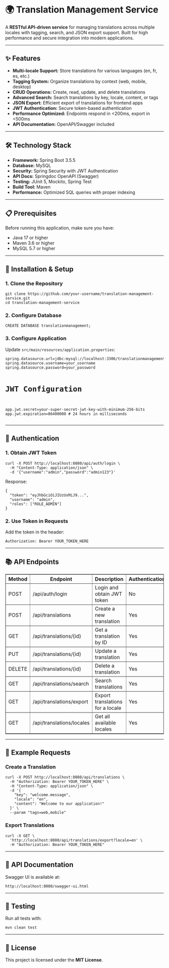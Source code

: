<!DOCTYPE html>
<html lang="en">
<head>
    <meta charset="UTF-8">
</head>
<body>

<h1>🌍 Translation Management Service</h1>
<p>A <strong>RESTful API-driven service</strong> for managing translations across multiple locales with tagging, search, and JSON export support. Built for high performance and secure integration into modern applications.</p>

<hr>

<h2>✨ Features</h2>
<ul>
    <li><strong>Multi-locale Support:</strong> Store translations for various languages (en, fr, es, etc.)</li>
    <li><strong>Tagging System:</strong> Organize translations by context (web, mobile, desktop)</li>
    <li><strong>CRUD Operations:</strong> Create, read, update, and delete translations</li>
    <li><strong>Advanced Search:</strong> Search translations by key, locale, content, or tags</li>
    <li><strong>JSON Export:</strong> Efficient export of translations for frontend apps</li>
    <li><strong>JWT Authentication:</strong> Secure token-based authentication</li>
    <li><strong>Performance Optimized:</strong> Endpoints respond in &lt;200ms, export in &lt;500ms</li>
    <li><strong>API Documentation:</strong> OpenAPI/Swagger included</li>
</ul>

<hr>

<h2>🛠️ Technology Stack</h2>
<ul>
    <li><strong>Framework:</strong> Spring Boot 3.5.5</li>
    <li><strong>Database:</strong> MySQL</li>
    <li><strong>Security:</strong> Spring Security with JWT Authentication</li>
    <li><strong>API Docs:</strong> Springdoc OpenAPI (Swagger)</li>
    <li><strong>Testing:</strong> JUnit 5, Mockito, Spring Test</li>
    <li><strong>Build Tool:</strong> Maven</li>
    <li><strong>Performance:</strong> Optimized SQL queries with proper indexing</li>
</ul>

<hr>

<h2>📋 Prerequisites</h2>
<p>Before running this application, make sure you have:</p>
<ul>
    <li>Java 17 or higher</li>
    <li>Maven 3.6 or higher</li>
    <li>MySQL 5.7 or higher</li>
</ul>

<hr>

<h2>🚀 Installation & Setup</h2>

<h3>1. Clone the Repository</h3>
<pre><code>git clone https://github.com/your-username/translation-management-service.git
cd translation-management-service
</code></pre>

<h3>2. Configure Database</h3>
<pre><code>CREATE DATABASE translationmanagement;</code></pre>

<h3>3. Configure Application</h3>
<p>Update <code>src/main/resources/application.properties</code>:</p>
<pre><code>spring.datasource.url=jdbc:mysql://localhost:3306/translationmanagement
spring.datasource.username=your_username
spring.datasource.password=your_password

# JWT Configuration
app.jwt.secret=your-super-secret-jwt-key-with-minimum-256-bits
app.jwt.expiration=86400000 # 24 hours in milliseconds
</code></pre>

<hr>

<h2>🔐 Authentication</h2>

<h3>1. Obtain JWT Token</h3>
<pre><code>curl -X POST http://localhost:8080/api/auth/login \
  -H "Content-Type: application/json" \
  -d '{"username":"admin","password":"admin123"}'
</code></pre>

<p>Response:</p>
<pre><code>{
  "token": "eyJhbGciOiJIUzUxMiJ9...",
  "username": "admin",
  "roles": ["ROLE_ADMIN"]
}</code></pre>

<h3>2. Use Token in Requests</h3>
<p>Add the token in the header:</p>
<pre><code>Authorization: Bearer YOUR_TOKEN_HERE</code></pre>

<hr>

<h2>📚 API Endpoints</h2>
<table border="1" cellpadding="8" cellspacing="0">
    <thead>
        <tr>
            <th>Method</th>
            <th>Endpoint</th>
            <th>Description</th>
            <th>Authentication</th>
        </tr>
    </thead>
    <tbody>
        <tr><td>POST</td><td>/api/auth/login</td><td>Login and obtain JWT token</td><td>No</td></tr>
        <tr><td>POST</td><td>/api/translations</td><td>Create a new translation</td><td>Yes</td></tr>
        <tr><td>GET</td><td>/api/translations/{id}</td><td>Get a translation by ID</td><td>Yes</td></tr>
        <tr><td>PUT</td><td>/api/translations/{id}</td><td>Update a translation</td><td>Yes</td></tr>
        <tr><td>DELETE</td><td>/api/translations/{id}</td><td>Delete a translation</td><td>Yes</td></tr>
        <tr><td>GET</td><td>/api/translations/search</td><td>Search translations</td><td>Yes</td></tr>
        <tr><td>GET</td><td>/api/translations/export</td><td>Export translations for a locale</td><td>Yes</td></tr>
        <tr><td>GET</td><td>/api/translations/locales</td><td>Get all available locales</td><td>Yes</td></tr>
    </tbody>
</table>

<hr>

<h2>📌 Example Requests</h2>

<h3>Create a Translation</h3>
<pre><code>curl -X POST http://localhost:8080/api/translations \
  -H "Authorization: Bearer YOUR_TOKEN_HERE" \
  -H "Content-Type: application/json" \
  -d '{
    "key": "welcome.message",
    "locale": "en",
    "content": "Welcome to our application!"
  }' \
  --param "tags=web,mobile"
</code></pre>

<h3>Export Translations</h3>
<pre><code>curl -X GET \
  'http://localhost:8080/api/translations/export?locale=en' \
  -H "Authorization: Bearer YOUR_TOKEN_HERE"
</code></pre>

<hr>

<h2>📖 API Documentation</h2>
<p>Swagger UI is available at:</p>
<p><code>http://localhost:8080/swagger-ui.html</code></p>

<hr>

<h2>🧪 Testing</h2>
<p>Run all tests with:</p>
<pre><code>mvn clean test</code></pre>

<hr>

<h2>📜 License</h2>
<p>This project is licensed under the <strong>MIT License</strong>.</p>

</body>
</html>

